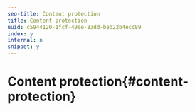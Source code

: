 ```yaml
---
seo-title: Content protection
title: Content protection
uuid: c5944120-1fcf-49ee-83dd-beb22b4ecc89
index: y
internal: n
snippet: y
---
```


# Content protection{#content-protection}

